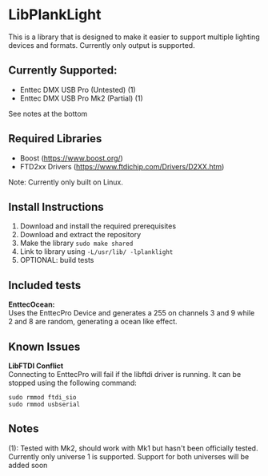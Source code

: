 # LibPlankLight
This is a library that is designed to make it easier to support multiple lighting devices and formats. Currently only output is supported.

## Currently Supported:
+ Enttec DMX USB Pro (Untested) (1)
+ Enttec DMX USB Pro Mk2 (Partial) (1)  

See notes at the bottom

## Required Libraries
+ Boost (https://www.boost.org/)
+ FTD2xx Drivers (https://www.ftdichip.com/Drivers/D2XX.htm)

Note: Currently only built on Linux.

## Install Instructions
1. Download and install the required prerequisites
2. Download and extract the repository
3. Make the library `sudo make shared`
4. Link to library using `-L/usr/lib/ -lplanklight`
5. OPTIONAL: build tests

## Included tests
**EnttecOcean:**  
Uses the EnttecPro Device and generates a 255 on channels 3 and 9 while 2 and 8 are random, generating a ocean like effect.

## Known Issues
**LibFTDI Conflict**  
Connecting to EnttecPro will fail if the libftdi driver is running. It can be stopped using the following command:
```
sudo rmmod ftdi_sio
sudo rmmod usbserial
```



## Notes
(1): Tested with Mk2, should work with Mk1 but hasn't been officially tested. Currently only universe 1 is supported. Support for both universes will be added soon
